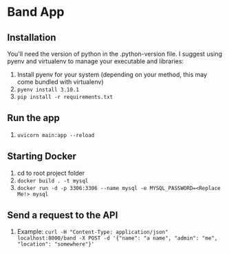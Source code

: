 # Band App

## Installation

You'll need the version of python in the .python-version file. I suggest using pyenv and virtualenv to manage your executable and libraries:

1. Install pyenv for your system (depending on your method, this may come bundled with virtualenv)
2. `pyenv install 3.10.1`
3. `pip install -r requirements.txt`

## Run the app

1. `uvicorn main:app --reload`

## Starting Docker

1.  cd to root project folder
2. `docker build . -t mysql`
3. `docker run -d -p 3306:3306 --name mysql -e MYSQL_PASSWORD=<Replace Me!> mysql`

## Send a request to the API

1. Example: `curl -H "Content-Type: application/json" localhost:8000/band -X POST -d '{"name": "a name", "admin": "me", "location": "somewhere"}'`
